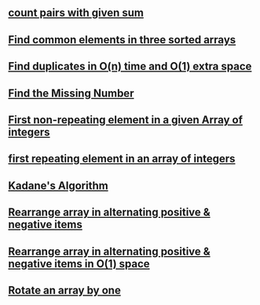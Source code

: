 ## [count pairs with given sum](https://github.com/arunkalher/DSA-Repo/tree/main/Array/count%20pairs%20with%20given%20sum)

## [Find common elements in three sorted arrays](https://github.com/arunkalher/DSA-Repo/tree/main/Array/Find%20common%20elements%20in%20three%20sorted%20arrays)

## [Find duplicates in O(n) time and O(1) extra space]( https://github.com/arunkalher/DSA-Repo/tree/main/Array/Find%20duplicates%20in%20O(n)%20time%20and%20O(1)%20extra%20space) 

## [Find the Missing Number]( https://github.com/arunkalher/DSA-Repo/tree/main/Array/find%20the%20Missing%20Number) 

## [First non-repeating element in a given Array of integers](https://github.com/arunkalher/DSA-Repo/tree/main/Array/first%20non-repeating%20element%20in%20a%20given%20Array%20of%20integers) 

## [first repeating element in an array of integers](https://github.com/arunkalher/DSA-Repo/tree/main/Array/first%20repeating%20element%20in%20an%20array%20of%20integers) 

## [Kadane's Algorithm](https://github.com/arunkalher/DSA-Repo/tree/main/Array/kadane) 

## [Rearrange array in alternating positive & negative items](https://github.com/arunkalher/DSA-Repo/tree/main/Array/Rearrange%20array%20in%20alternating%20positive%20%26%20negative%20items)

## [Rearrange array in alternating positive & negative items in O(1) space](https://github.com/arunkalher/DSA-Repo/tree/main/Array/Rearrange%20array%20in%20alternating%20positive%20%26%20negative%20items%20in%20O(1)%20space)

## [Rotate an array by one](https://github.com/arunkalher/DSA-Repo/tree/main/Array/Rotate%20an%20array%20by%20one)
